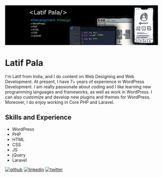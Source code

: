 ![Web Development and Web Designing](https://github.com/latifpala/latifpala/blob/main/banner-image.jpg)

# Latif Pala
I'm Latif from India, and I do content on Web Designing and Web Development. At present, I have 7+ years of experience in WordPress Development. I am really passionate about coding and I like learning new programming languages and frameworks, as well as work in WordPress. I can also customize and develop new plugins and themes for WordPress. Moreover, I do enjoy working in Core PHP and Laravel.

## Skills and Experience
- WordPress
- PHP
- HTML
- CSS
- JS
- jQuery
- Laravel

[<img src='https://cdn.jsdelivr.net/npm/simple-icons@3.0.1/icons/github.svg' alt='github' height='40'>](https://github.com/latifpala)  [<img src='https://cdn.jsdelivr.net/npm/simple-icons@3.0.1/icons/linkedin.svg' alt='linkedin' height='40'>](https://www.linkedin.com/in/latif-pala/)  [<img src='https://cdn.jsdelivr.net/npm/simple-icons@3.0.1/icons/twitter.svg' alt='twitter' height='40'>](https://twitter.com/pala_latif)  




